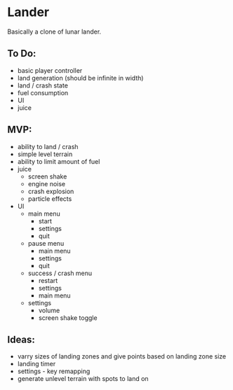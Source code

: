 # Lander
Basically a clone of lunar lander.

## To Do:
- basic player controller
- land generation (should be infinite in width)
- land / crash state
- fuel consumption
- UI
- juice

## MVP:
- ability to land / crash
- simple level terrain
- ability to limit amount of fuel
- juice
	- screen shake
	- engine noise
	- crash explosion
	- particle effects
- UI
	- main menu
		- start
		- settings
		- quit
	- pause menu
		- main menu
		- settings
		- quit
	- success / crash menu
		- restart
		- settings
		- main menu
	- settings
		- volume
		- screen shake toggle

## Ideas:
- varry sizes of landing zones and give points based on landing zone size
- landing timer
- settings - key remapping
- generate unlevel terrain with spots to land on
